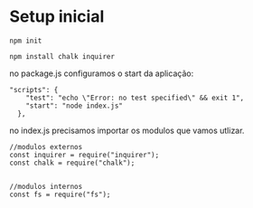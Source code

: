 # Setup inicial

```
npm init  
```

```
npm install chalk inquirer  
```
no package.js configuramos o start da aplicação: 
```
"scripts": {
    "test": "echo \"Error: no test specified\" && exit 1",
    "start": "node index.js"
  },

```

no index.js precisamos importar os modulos que vamos utlizar. 
```
//modulos externos 
const inquirer = require("inquirer"); 
const chalk = require("chalk");


//modulos internos
const fs = require("fs"); 

```